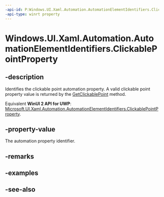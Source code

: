 ```yaml
---
-api-id: P:Windows.UI.Xaml.Automation.AutomationElementIdentifiers.ClickablePointProperty
-api-type: winrt property
---
```


<!-- Property syntax
public Windows.UI.Xaml.Automation.AutomationProperty ClickablePointProperty { get; }
-->

# Windows.UI.Xaml.Automation.AutomationElementIdentifiers.ClickablePointProperty

## -description
Identifies the clickable point automation property. A valid clickable point property value is returned by the [GetClickablePoint](../windows.ui.xaml.automation.peers/automationpeer_getclickablepoint_955785073.md) method.

Equivalent **WinUI 2 API for UWP**: [Microsoft.UI.Xaml.Automation.AutomationElementIdentifiers.ClickablePointProperty](/windows/winui/api/microsoft.ui.xaml.automation.automationelementidentifiers.clickablepointproperty).

## -property-value
The automation property identifier.

## -remarks

## -examples

## -see-also
